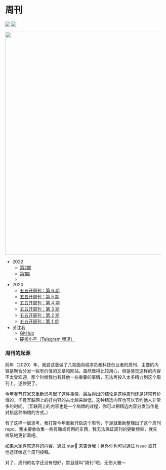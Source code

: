 
# 周刊

![](https://img.shields.io/badge/Subscribe-Telegram%20Channel-blue?link=https://t.me/yinghexiaozu&link=https://t.me/yinghexiaozu) ![](https://img.shields.io/twitter/url?label=Twitter&style=social&url=https%3A%2F%2Ftwitter.com%2Fjacksonwuuu)

<p align="center">
  <img width="720" src="https://i.imgur.com/cIJ3U7p.png">
</p>

-  2022
    -  [第2期](https://github.com/jacksonwuu/weekly/blob/main/2022/%E7%AC%AC2%E6%9C%9F.md)
    -  [第1期](https://github.com/jacksonwuu/weekly/blob/main/2022/%E7%AC%AC1%E6%9C%9F.md)
    -  [](https://github.com/jacksonwuu/weekly/blob/main/2022/.DS_Store)
-  2020
    -  [五五开周刊：第 6 期](https://github.com/jacksonwuu/weekly/blob/main/2020/%E4%BA%94%E4%BA%94%E5%BC%80%E5%91%A8%E5%88%8A%EF%BC%9A%E7%AC%AC%206%20%E6%9C%9F.md)
    -  [五五开周刊：第 5 期](https://github.com/jacksonwuu/weekly/blob/main/2020/%E4%BA%94%E4%BA%94%E5%BC%80%E5%91%A8%E5%88%8A%EF%BC%9A%E7%AC%AC%205%20%E6%9C%9F.md)
    -  [五五开周刊：第 4 期](https://github.com/jacksonwuu/weekly/blob/main/2020/%E4%BA%94%E4%BA%94%E5%BC%80%E5%91%A8%E5%88%8A%EF%BC%9A%E7%AC%AC%204%20%E6%9C%9F.md)
    -  [五五开周刊：第 3 期](https://github.com/jacksonwuu/weekly/blob/main/2020/%E4%BA%94%E4%BA%94%E5%BC%80%E5%91%A8%E5%88%8A%EF%BC%9A%E7%AC%AC%203%20%E6%9C%9F.md)
    -  [五五开周刊：第 2 期](https://github.com/jacksonwuu/weekly/blob/main/2020/%E4%BA%94%E4%BA%94%E5%BC%80%E5%91%A8%E5%88%8A%EF%BC%9A%E7%AC%AC%202%20%E6%9C%9F.md)
    -  [五五开周刊：第 1 期](https://github.com/jacksonwuu/weekly/blob/main/2020/%E4%BA%94%E4%BA%94%E5%BC%80%E5%91%A8%E5%88%8A%EF%BC%9A%E7%AC%AC%201%20%E6%9C%9F.md)
-  关注我
    -  [GitHub](https://github.com/jacksonwuu)
    -  [硬核小卒（Telegram 频道）](https://t.me/yinghexiaozu)

### 周刊的起源

前年（2020）年，我尝试着做了几期面向程序员和科技创业者的周刊，主要的内容是聚合分发一些有价值的文章和网站。虽然做得比较用心，但是感觉这样的内容不太受欢迎，那个时候我也有其他一些重要的事情，无法再投入太多精力到这个周刊上，遂停更了。

今年春节在家又重新思考起了这件事情，最后得出的结论是这种周刊还是非常有价值的，毕竟互联网上的好内容的占比越来越低，这种精选内容也可以节约他人非常多的时间。（互联网上的内容也是一个墒增的过程，你可以把精选内容分发当作是对抗这种墒增的方式。）

有了这样一层思考，我打算今年重新开启这个周刊，于是就重新整理出了这个周刊 repo。我主要会收集一些有趣或有用的东西，我无法保证周刊的更新频率，就先佛系地更新着吧。

如果大家喜欢这样的内容，通过 star🌟 来告诉我！另外你也可以通过 issue 或其他途径给这个周刊投稿。

对了，周刊的名字还没有想好，暂且就叫“周刊”吧，无伤大雅～
